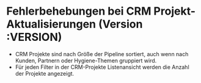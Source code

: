 # Fehlerbehebungen bei CRM Projekt-Aktualisierungen (Version :VERSION)

- CRM Projekte sind nach Größe der Pipeline sortiert, auch wenn nach Kunden, Partnern oder Hygiene-Themen gruppiert wird.
- Für jeden Filter in der CRM-Projekte Listenansicht werden die Anzahl der Projekte angezeigt.
